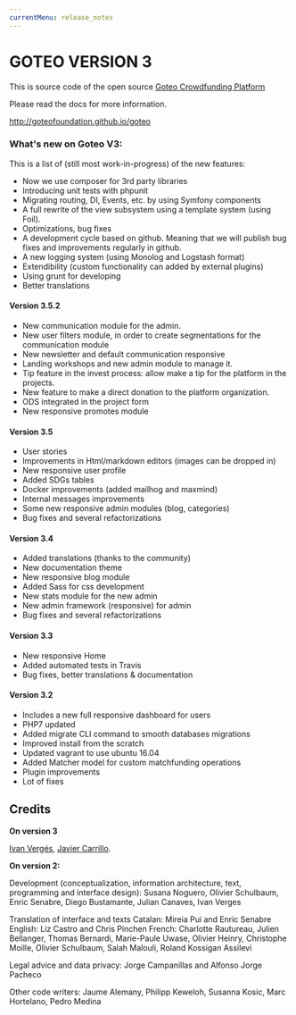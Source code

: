 ```yaml
---
currentMenu: release_notes
---
```

GOTEO VERSION 3
===============

This is source code of the open source [Goteo Crowdfunding Platform](http://goteo.org)

Please read the docs for more information.

http://goteofoundation.github.io/goteo

### What's new on Goteo V3:

This is a list of (still most work-in-progress) of the new features:

- Now we use composer for 3rd party libraries
- Introducing unit tests with phpunit
- Migrating routing, DI, Events, etc. by using Symfony components
- A full rewrite of the view subsystem using a template system (using Foil).
- Optimizations, bug fixes
- A development cycle based on github. Meaning that we will publish bug fixes and improvements regularly in github.
- A new logging system (using Monolog and Logstash format)
- Extendibility (custom functionality can added by external plugins)
- Using grunt for developing
- Better translations

#### Version 3.5.2

- New communication module for the admin.
- New user filters module, in order to create segmentations for the communication module
- New newsletter and default communication responsive
- Landing workshops and new admin module to manage it.
- Tip feature in the invest process: allow make a tip for the platform in the projects.
- New feature to make a direct donation to the platform organization.
- ODS integrated in the project form
- New responsive promotes module

#### Version 3.5

- User stories
- Improvements in Html/markdown editors (images can be dropped in)
- New responsive user profile
- Added SDGs tables
- Docker improvements (added mailhog and maxmind)
- Internal messages improvements
- Some new responsive admin modules (blog, categories)
- Bug fixes and several refactorizations

#### Version 3.4

- Added translations (thanks to the community)
- New documentation theme
- New responsive blog module
- Added Sass for css development
- New stats module for the new admin
- New admin framework (responsive) for admin
- Bug fixes and several refactorizations

#### Version 3.3

- New responsive Home
- Added automated tests in Travis
- Bug fixes, better translations & documentation

#### Version 3.2

- Includes a new full responsive dashboard for users
- PHP7 updated
- Added migrate CLI command to smooth databases migrations
- Improved install from the scratch
- Updated vagrant to use ubuntu 16.04
- Added Matcher model for custom matchfunding operations
- Plugin improvements
- Lot of fixes

## Credits

**On version 3**

[Ivan Vergés](http://github.com/microstudi), [Javier Carrillo](https://github.com/javicarrillo).

**On version 2:**

Development (conceptualization, information architecture, text, programming and interface design): Susana Noguero, Olivier Schulbaum, Enric Senabre, Diego Bustamante, Julian Canaves, Ivan Verges

Translation of interface and texts Catalan: Mireia Pui and Enric Senabre English: Liz Castro and Chris Pinchen French: Charlotte Rautureau, Julien Bellanger, Thomas Bernardi, Marie-Paule Uwase, Olivier Heinry, Christophe Moille, Olivier Schulbaum, Salah Malouli, Roland Kossigan Assilevi

Legal advice and data privacy: Jorge Campanillas and Alfonso Jorge Pacheco

Other code writers: Jaume Alemany, Philipp Keweloh, Susanna Kosic, Marc Hortelano, Pedro Medina
